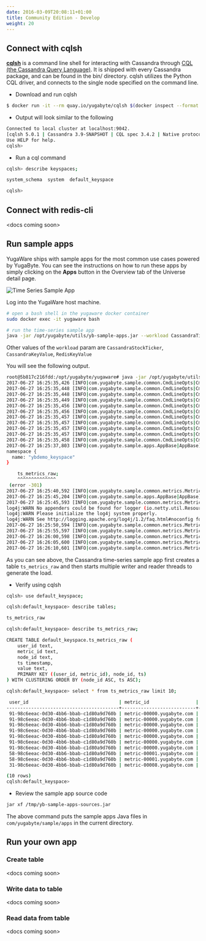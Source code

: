 ```yaml
---
date: 2016-03-09T20:08:11+01:00
title: Community Edition - Develop
weight: 20
---
```


## Connect with cqlsh

[**cqlsh**](http://cassandra.apache.org/doc/latest/tools/cqlsh.html) is a command line shell for interacting with Cassandra through [CQL (the Cassandra Query Language)](http://cassandra.apache.org/doc/latest/cql/index.html). It is shipped with every Cassandra package, and can be found in the bin/ directory. cqlsh utilizes the Python CQL driver, and connects to the single node specified on the command line.

- Download and run cqlsh

```sh
$ docker run -it --rm quay.io/yugabyte/cqlsh $(docker inspect --format '{{ .NetworkSettings.IPAddress }}' yugabyte-db)
```

- Output will look similar to the following

```sh
Connected to local cluster at localhost:9042.
[cqlsh 5.0.1 | Cassandra 3.9-SNAPSHOT | CQL spec 3.4.2 | Native protocol v4]
Use HELP for help.
cqlsh> 
```

- Run a cql command

```sh
cqlsh> describe keyspaces;

system_schema  system  default_keyspace

cqlsh> 

```

## Connect with redis-cli

\<docs coming soon\>

## Run sample apps

YugaWare ships with sample apps for the most common use cases powered by YugaByte. You can see the instructions on how to run these apps by simply clicking on the **Apps** button in the Overview tab of the Universe detail page.

![Time Series Sample App](/images/time-series-sample-app.png)

Log into the YugaWare host machine.

```sh
# open a bash shell in the yugaware docker container
sudo docker exec -it yugaware bash

# run the time-series sample app
java -jar /opt/yugabyte/utils/yb-sample-apps.jar --workload CassandraTimeseries --nodes 10.151.22.132:9042,10.151.38.209:9042,10.151.50.1:9042
```

Other values of the `workload` param are `CassandraStockTicker`, `CassandraKeyValue`, `RedisKeyValue`


You will see the following output.

```sh
root@5b817c216fdd:/opt/yugabyte/yugaware# java -jar /opt/yugabyte/utils/yb-sample-apps.jar --workload CassandraTimeseries --nodes 172.20.0.13:9042,172.20.0.11:9042,172.20.0.12:9042
2017-06-27 16:25:35,426 [INFO|com.yugabyte.sample.common.CmdLineOpts|CmdLineOpts] Using a randomly generated UUID : 8c23b82e-735f-4d74-aafe-8b107181d0f6
2017-06-27 16:25:35,448 [INFO|com.yugabyte.sample.common.CmdLineOpts|CmdLineOpts] App: CassandraTimeseries
2017-06-27 16:25:35,448 [INFO|com.yugabyte.sample.common.CmdLineOpts|CmdLineOpts] Adding node: 172.20.0.13:9042
2017-06-27 16:25:35,449 [INFO|com.yugabyte.sample.common.CmdLineOpts|CmdLineOpts] Adding node: 172.20.0.11:9042
2017-06-27 16:25:35,456 [INFO|com.yugabyte.sample.common.CmdLineOpts|CmdLineOpts] Adding node: 172.20.0.12:9042
2017-06-27 16:25:35,456 [INFO|com.yugabyte.sample.common.CmdLineOpts|CmdLineOpts] Num reader threads: 1, num writer threads: 16
2017-06-27 16:25:35,457 [INFO|com.yugabyte.sample.common.CmdLineOpts|CmdLineOpts] Num unique keys to insert: 0
2017-06-27 16:25:35,457 [INFO|com.yugabyte.sample.common.CmdLineOpts|CmdLineOpts] Num keys to update: -1
2017-06-27 16:25:35,457 [INFO|com.yugabyte.sample.common.CmdLineOpts|CmdLineOpts] Num keys to read: -1
2017-06-27 16:25:35,457 [INFO|com.yugabyte.sample.common.CmdLineOpts|CmdLineOpts] Value size: 100
2017-06-27 16:25:35,458 [INFO|com.yugabyte.sample.common.CmdLineOpts|CmdLineOpts] Table TTL (secs): 86400
2017-06-27 16:25:37,803 [INFO|com.yugabyte.sample.apps.AppBase|AppBase] Ignoring exception dropping table: SQL error (yb/sql/ptree/process_context.cc:41): SQL Error (1.11): Table Not Found - Not found (yb/common/wire_protocol.cc:120): The table does not exist: table_name: "ts_metrics_raw"
namespace {
  name: "ybdemo_keyspace"
}

	ts_metrics_raw;
	^^^^^^^^^^^^^^
 (error -301)
2017-06-27 16:25:40,592 [INFO|com.yugabyte.sample.common.metrics.MetricsTracker|MetricsTracker] Read: 0.00 ops/sec (0.00 ms/op), 0 total ops  |  Write: 0.00 ops/sec (0.00 ms/op), 0 total ops  |  Uptime: 5134 ms | Verification: ON | 
2017-06-27 16:25:45,204 [INFO|com.yugabyte.sample.apps.AppBase|AppBase] Created a Cassandra table using query: [CREATE TABLE IF NOT EXISTS ts_metrics_raw (  user_id varchar, metric_id varchar, node_id varchar, ts timestamp, value varchar, primary key ((user_id, metric_id), node_id, ts)) WITH default_time_to_live = 86400;]
2017-06-27 16:25:45,593 [INFO|com.yugabyte.sample.common.metrics.MetricsTracker|MetricsTracker] Read: 0.00 ops/sec (0.00 ms/op), 0 total ops  |  Write: 0.00 ops/sec (0.00 ms/op), 0 total ops  |  Uptime: 10135 ms | Verification: ON | 
log4j:WARN No appenders could be found for logger (io.netty.util.ResourceLeakDetector).
log4j:WARN Please initialize the log4j system properly.
log4j:WARN See http://logging.apache.org/log4j/1.2/faq.html#noconfig for more info.
2017-06-27 16:25:50,594 [INFO|com.yugabyte.sample.common.metrics.MetricsTracker|MetricsTracker] Read: 69.59 ops/sec (13.10 ms/op), 348 total ops  |  Write: 696.90 ops/sec (23.73 ms/op), 3485 total ops  |  Uptime: 15136 ms | Verification: ON | 
2017-06-27 16:25:55,597 [INFO|com.yugabyte.sample.common.metrics.MetricsTracker|MetricsTracker] Read: 93.54 ops/sec (10.68 ms/op), 816 total ops  |  Write: 868.87 ops/sec (18.04 ms/op), 7832 total ops  |  Uptime: 20139 ms | Verification: ON | 
2017-06-27 16:26:00,598 [INFO|com.yugabyte.sample.common.metrics.MetricsTracker|MetricsTracker] Read: 102.39 ops/sec (9.74 ms/op), 1328 total ops  |  Write: 909.46 ops/sec (17.32 ms/op), 12380 total ops  |  Uptime: 25140 ms | Verification: ON | 
2017-06-27 16:26:05,600 [INFO|com.yugabyte.sample.common.metrics.MetricsTracker|MetricsTracker] Read: 100.76 ops/sec (9.92 ms/op), 1832 total ops  |  Write: 905.59 ops/sec (17.49 ms/op), 16910 total ops  |  Uptime: 30142 ms | Verification: ON | 
2017-06-27 16:26:10,601 [INFO|com.yugabyte.sample.common.metrics.MetricsTracker|MetricsTracker] Read: 109.77 ops/sec (9.09 ms/op), 2381 total ops  |  Write: 874.00 ops/sec (18.33 ms/op), 21281 total ops  |  Uptime: 35143 ms | Verification: ON | 

```

As you can see above, the Cassandra time-series sample app first creates a table `ts_metrics_raw` and then starts multiple writer and reader threads to generate the load.

- Verify using cqlsh

```sh
cqlsh> use default_keyspace;

cqlsh:default_keyspace> describe tables;

ts_metrics_raw

cqlsh:default_keyspace> describe ts_metrics_raw;

CREATE TABLE default_keyspace.ts_metrics_raw (
    user_id text,
    metric_id text,
    node_id text,
    ts timestamp,
    value text,
    PRIMARY KEY ((user_id, metric_id), node_id, ts)
) WITH CLUSTERING ORDER BY (node_id ASC, ts ASC);

cqlsh:default_keyspace> select * from ts_metrics_raw limit 10;

 user_id                                 | metric_id                 | node_id    | ts                              | value
-----------------------------------------+---------------------------+------------+---------------------------------+--------------------------
 91-98c6eeac-0d30-4bb6-bbab-c1d80a9d760b | metric-00000.yugabyte.com | node-00004 | 2017-04-26 23:34:32.000000+0000 | 1493249672000[B@3d7e092e
 91-98c6eeac-0d30-4bb6-bbab-c1d80a9d760b | metric-00000.yugabyte.com | node-00004 | 2017-04-26 23:34:33.000000+0000 | 1493249673000[B@55c0e5c2
 91-98c6eeac-0d30-4bb6-bbab-c1d80a9d760b | metric-00000.yugabyte.com | node-00005 | 2017-04-26 23:34:52.000000+0000 |  1493249692000[B@5dcabaf
 91-98c6eeac-0d30-4bb6-bbab-c1d80a9d760b | metric-00000.yugabyte.com | node-00006 | 2017-04-26 23:34:44.000000+0000 | 1493249684000[B@6b3429c8
 91-98c6eeac-0d30-4bb6-bbab-c1d80a9d760b | metric-00000.yugabyte.com | node-00006 | 2017-04-26 23:34:45.000000+0000 | 1493249685000[B@5dd2c16d
 91-98c6eeac-0d30-4bb6-bbab-c1d80a9d760b | metric-00000.yugabyte.com | node-00007 | 2017-04-26 23:34:42.000000+0000 | 1493249682000[B@293d7907
 91-98c6eeac-0d30-4bb6-bbab-c1d80a9d760b | metric-00000.yugabyte.com | node-00007 | 2017-04-26 23:34:43.000000+0000 | 1493249683000[B@43e0347b
 58-98c6eeac-0d30-4bb6-bbab-c1d80a9d760b | metric-00001.yugabyte.com | node-00000 | 2017-04-26 23:34:43.000000+0000 | 1493249683000[B@22d7b22b
 58-98c6eeac-0d30-4bb6-bbab-c1d80a9d760b | metric-00001.yugabyte.com | node-00004 | 2017-04-26 23:34:50.000000+0000 | 1493249690000[B@30a15573
 31-98c6eeac-0d30-4bb6-bbab-c1d80a9d760b | metric-00008.yugabyte.com | node-00000 | 2017-04-26 23:34:46.000000+0000 | 1493249686000[B@211e5e6e

(10 rows)
cqlsh:default_keyspace>

```

- Review the sample app source code

```sh
jar xf /tmp/yb-sample-apps-sources.jar
```
The above command puts the sample apps Java files in `com/yugabyte/sample/apps` in the current directory.


## Run your own app

### Create table

\<docs coming soon\>

### Write data to table

\<docs coming soon\>

### Read data from table

\<docs coming soon\>

